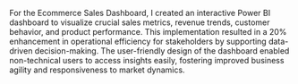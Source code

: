 For the Ecommerce Sales Dashboard, I created an interactive Power BI dashboard to visualize crucial sales metrics, revenue trends, customer behavior, and product performance. This implementation resulted in a 20% enhancement in operational efficiency for stakeholders by supporting data-driven decision-making. The user-friendly design of the dashboard enabled non-technical users to access insights easily, fostering improved business agility and responsiveness to market dynamics.

